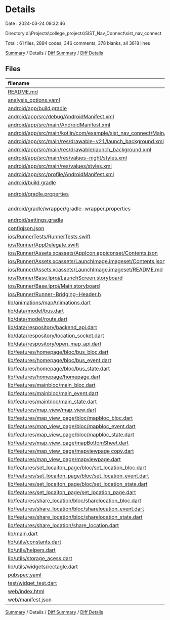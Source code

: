 # Details

Date : 2024-03-24 09:32:46

Directory d:\\Projects\\college_projects\\SIST_Nav_Connect\\sist_nav_connect

Total : 61 files,  2894 codes, 346 comments, 378 blanks, all 3618 lines

[Summary](results.md) / Details / [Diff Summary](diff.md) / [Diff Details](diff-details.md)

## Files
| filename | language | code | comment | blank | total |
| :--- | :--- | ---: | ---: | ---: | ---: |
| [README.md](/README.md) | Markdown | 10 | 0 | 7 | 17 |
| [analysis_options.yaml](/analysis_options.yaml) | YAML | 3 | 22 | 4 | 29 |
| [android/app/build.gradle](/android/app/build.gradle) | Gradle | 51 | 5 | 12 | 68 |
| [android/app/src/debug/AndroidManifest.xml](/android/app/src/debug/AndroidManifest.xml) | XML | 3 | 4 | 1 | 8 |
| [android/app/src/main/AndroidManifest.xml](/android/app/src/main/AndroidManifest.xml) | XML | 32 | 6 | 1 | 39 |
| [android/app/src/main/kotlin/com/example/sist_nav_connect/MainActivity.kt](/android/app/src/main/kotlin/com/example/sist_nav_connect/MainActivity.kt) | Kotlin | 4 | 0 | 3 | 7 |
| [android/app/src/main/res/drawable-v21/launch_background.xml](/android/app/src/main/res/drawable-v21/launch_background.xml) | XML | 4 | 7 | 2 | 13 |
| [android/app/src/main/res/drawable/launch_background.xml](/android/app/src/main/res/drawable/launch_background.xml) | XML | 4 | 7 | 2 | 13 |
| [android/app/src/main/res/values-night/styles.xml](/android/app/src/main/res/values-night/styles.xml) | XML | 9 | 9 | 1 | 19 |
| [android/app/src/main/res/values/styles.xml](/android/app/src/main/res/values/styles.xml) | XML | 9 | 9 | 1 | 19 |
| [android/app/src/profile/AndroidManifest.xml](/android/app/src/profile/AndroidManifest.xml) | XML | 3 | 4 | 1 | 8 |
| [android/build.gradle](/android/build.gradle) | Gradle | 27 | 0 | 5 | 32 |
| [android/gradle.properties](/android/gradle.properties) | Java Properties | 3 | 0 | 1 | 4 |
| [android/gradle/wrapper/gradle-wrapper.properties](/android/gradle/wrapper/gradle-wrapper.properties) | Java Properties | 5 | 0 | 1 | 6 |
| [android/settings.gradle](/android/settings.gradle) | Gradle | 16 | 0 | 5 | 21 |
| [configjson.json](/configjson.json) | JSON | 5 | 0 | 0 | 5 |
| [ios/RunnerTests/RunnerTests.swift](/ios/RunnerTests/RunnerTests.swift) | Swift | 7 | 2 | 4 | 13 |
| [ios/Runner/AppDelegate.swift](/ios/Runner/AppDelegate.swift) | Swift | 12 | 0 | 2 | 14 |
| [ios/Runner/Assets.xcassets/AppIcon.appiconset/Contents.json](/ios/Runner/Assets.xcassets/AppIcon.appiconset/Contents.json) | JSON | 122 | 0 | 1 | 123 |
| [ios/Runner/Assets.xcassets/LaunchImage.imageset/Contents.json](/ios/Runner/Assets.xcassets/LaunchImage.imageset/Contents.json) | JSON | 23 | 0 | 1 | 24 |
| [ios/Runner/Assets.xcassets/LaunchImage.imageset/README.md](/ios/Runner/Assets.xcassets/LaunchImage.imageset/README.md) | Markdown | 3 | 0 | 2 | 5 |
| [ios/Runner/Base.lproj/LaunchScreen.storyboard](/ios/Runner/Base.lproj/LaunchScreen.storyboard) | XML | 36 | 1 | 1 | 38 |
| [ios/Runner/Base.lproj/Main.storyboard](/ios/Runner/Base.lproj/Main.storyboard) | XML | 25 | 1 | 1 | 27 |
| [ios/Runner/Runner-Bridging-Header.h](/ios/Runner/Runner-Bridging-Header.h) | C++ | 1 | 0 | 1 | 2 |
| [lib/animations/mapAnimations.dart](/lib/animations/mapAnimations.dart) | Dart | 49 | 0 | 7 | 56 |
| [lib/data/model/bus.dart](/lib/data/model/bus.dart) | Dart | 45 | 1 | 9 | 55 |
| [lib/data/model/route.dart](/lib/data/model/route.dart) | Dart | 31 | 1 | 8 | 40 |
| [lib/data/respository/backend_api.dart](/lib/data/respository/backend_api.dart) | Dart | 32 | 6 | 6 | 44 |
| [lib/data/respository/location_socket.dart](/lib/data/respository/location_socket.dart) | Dart | 37 | 4 | 9 | 50 |
| [lib/data/respository/open_map_api.dart](/lib/data/respository/open_map_api.dart) | Dart | 38 | 1 | 5 | 44 |
| [lib/features/homepage/bloc/bus_bloc.dart](/lib/features/homepage/bloc/bus_bloc.dart) | Dart | 22 | 2 | 5 | 29 |
| [lib/features/homepage/bloc/bus_event.dart](/lib/features/homepage/bloc/bus_event.dart) | Dart | 4 | 0 | 5 | 9 |
| [lib/features/homepage/bloc/bus_state.dart](/lib/features/homepage/bloc/bus_state.dart) | Dart | 10 | 1 | 4 | 15 |
| [lib/features/homepage/homepage.dart](/lib/features/homepage/homepage.dart) | Dart | 243 | 25 | 13 | 281 |
| [lib/features/mainbloc/main_bloc.dart](/lib/features/mainbloc/main_bloc.dart) | Dart | 53 | 3 | 6 | 62 |
| [lib/features/mainbloc/main_event.dart](/lib/features/mainbloc/main_event.dart) | Dart | 6 | 0 | 5 | 11 |
| [lib/features/mainbloc/main_state.dart](/lib/features/mainbloc/main_state.dart) | Dart | 10 | 0 | 6 | 16 |
| [lib/features/map_view/map_view.dart](/lib/features/map_view/map_view.dart) | Dart | 59 | 12 | 5 | 76 |
| [lib/features/map_view_page/bloc/mapbloc_bloc.dart](/lib/features/map_view_page/bloc/mapbloc_bloc.dart) | Dart | 52 | 3 | 8 | 63 |
| [lib/features/map_view_page/bloc/mapbloc_event.dart](/lib/features/map_view_page/bloc/mapbloc_event.dart) | Dart | 15 | 1 | 10 | 26 |
| [lib/features/map_view_page/bloc/mapbloc_state.dart](/lib/features/map_view_page/bloc/mapbloc_state.dart) | Dart | 12 | 0 | 7 | 19 |
| [lib/features/map_view_page/mapBottomSheet.dart](/lib/features/map_view_page/mapBottomSheet.dart) | Dart | 161 | 4 | 10 | 175 |
| [lib/features/map_view_page/mapviewpage copy.dart](/lib/features/map_view_page/mapviewpage%20copy.dart) | Dart | 248 | 55 | 15 | 318 |
| [lib/features/map_view_page/mapviewpage.dart](/lib/features/map_view_page/mapviewpage.dart) | Dart | 386 | 39 | 22 | 447 |
| [lib/features/set_locaiton_page/bloc/set_location_bloc.dart](/lib/features/set_locaiton_page/bloc/set_location_bloc.dart) | Dart | 10 | 1 | 3 | 14 |
| [lib/features/set_locaiton_page/bloc/set_location_event.dart](/lib/features/set_locaiton_page/bloc/set_location_event.dart) | Dart | 3 | 0 | 2 | 5 |
| [lib/features/set_locaiton_page/bloc/set_location_state.dart](/lib/features/set_locaiton_page/bloc/set_location_state.dart) | Dart | 4 | 0 | 3 | 7 |
| [lib/features/set_locaiton_page/set_location_page.dart](/lib/features/set_locaiton_page/set_location_page.dart) | Dart | 122 | 3 | 6 | 131 |
| [lib/features/share_location/bloc/sharelocation_bloc.dart](/lib/features/share_location/bloc/sharelocation_bloc.dart) | Dart | 113 | 7 | 14 | 134 |
| [lib/features/share_location/bloc/sharelocation_event.dart](/lib/features/share_location/bloc/sharelocation_event.dart) | Dart | 23 | 1 | 13 | 37 |
| [lib/features/share_location/bloc/sharelocation_state.dart](/lib/features/share_location/bloc/sharelocation_state.dart) | Dart | 16 | 0 | 9 | 25 |
| [lib/features/share_location/share_location.dart](/lib/features/share_location/share_location.dart) | Dart | 229 | 31 | 20 | 280 |
| [lib/main.dart](/lib/main.dart) | Dart | 104 | 6 | 12 | 122 |
| [lib/utils/constants.dart](/lib/utils/constants.dart) | Dart | 19 | 2 | 4 | 25 |
| [lib/utils/helpers.dart](/lib/utils/helpers.dart) | Dart | 148 | 13 | 34 | 195 |
| [lib/utils/storage_acess.dart](/lib/utils/storage_acess.dart) | Dart | 25 | 10 | 5 | 40 |
| [lib/utils/widgets/rectagle.dart](/lib/utils/widgets/rectagle.dart) | Dart | 31 | 0 | 4 | 35 |
| [pubspec.yaml](/pubspec.yaml) | YAML | 30 | 11 | 10 | 51 |
| [test/widget_test.dart](/test/widget_test.dart) | Dart | 14 | 10 | 7 | 31 |
| [web/index.html](/web/index.html) | HTML | 38 | 16 | 6 | 60 |
| [web/manifest.json](/web/manifest.json) | JSON | 35 | 0 | 1 | 36 |

[Summary](results.md) / Details / [Diff Summary](diff.md) / [Diff Details](diff-details.md)